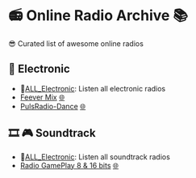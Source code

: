# 📻 Online Radio Archive 📚

😎 Curated list of awesome online radios

## 💽 Electronic

- 🌟[ALL_Electronic](https://raw.githubusercontent.com/RDCH106/online-radio-archive/master/Electronic/ALL_Electronic.m3u): Listen all electronic radios
- [Feever Mix](https://raw.githubusercontent.com/RDCH106/online-radio-archive/master/Electronic/FeeverMix.m3u) [🌐](https://www.mixfeever.com/)
- [PulsRadio-Dance](https://raw.githubusercontent.com/RDCH106/online-radio-archive/master/Electronic/PulsRadio-Dance.m3u) [🌐](https://www.pulsradio.com/dance/)

## 🎞️ 🎮 Soundtrack

- 🌟[ALL_Electronic](https://raw.githubusercontent.com/RDCH106/online-radio-archive/master/Soundtrack/ALL_Sountrack.m3u): Listen all soundtrack radios
- [Radio GamePlay 8 & 16 bits](https://raw.githubusercontent.com/RDCH106/online-radio-archive/master/Soundtrack/RadioGamePlay-8%2616bits.m3u) [🌐](https://www.radiogameplay.ru/)
